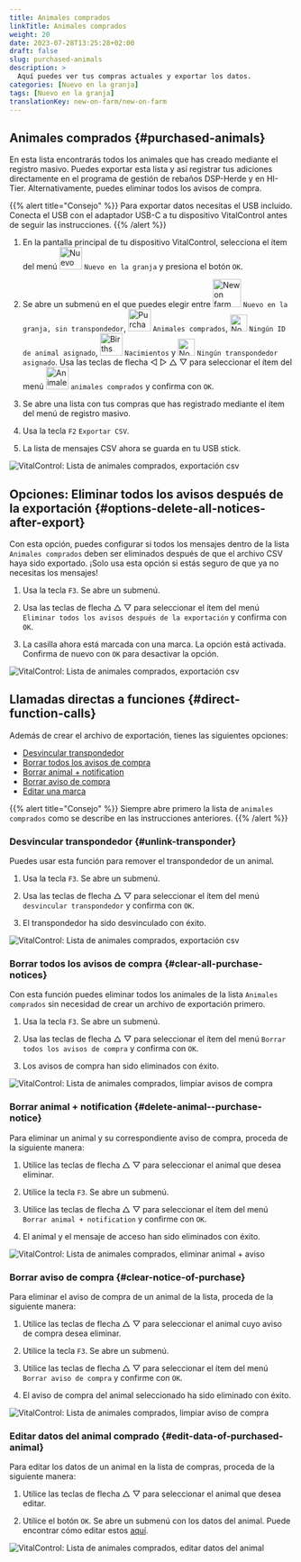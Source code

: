 ```yaml
---
title: Animales comprados
linkTitle: Animales comprados
weight: 20
date: 2023-07-28T13:25:28+02:00
draft: false
slug: purchased-animals
description: >
  Aquí puedes ver tus compras actuales y exportar los datos.
categories: [Nuevo en la granja]
tags: [Nuevo en la granja]
translationKey: new-on-farm/new-on-farm
---
```

## Animales comprados {#purchased-animals}

En esta lista encontrarás todos los animales que has creado mediante el registro masivo. Puedes exportar esta lista y así registrar tus adiciones directamente en el programa de gestión de rebaños DSP-Herde y en HI-Tier. Alternativamente, puedes eliminar todos los avisos de compra.

{{% alert title="Consejo" %}}
Para exportar datos necesitas el USB incluido. Conecta el USB con el adaptador USB-C a tu dispositivo VitalControl antes de seguir las instrucciones.
{{% /alert %}}

1. En la pantalla principal de tu dispositivo VitalControl, selecciona el ítem del menú <img src="/icons/main/new-on-farm.svg" width="40" align="bottom" alt="Nuevo en la granja" /> `Nuevo en la granja` y presiona el botón `OK`.

2. Se abre un submenú en el que puedes elegir entre <img src="/icons/registration/new-on-farm-no-transponder.svg" width="50" align="bottom" alt="New on farm, no transponder" /> `Nuevo en la granja, sin transpondedor`, <img src="/icons/main/new-on-farm.svg" width="40" align="bottom" alt="Purchased animals" /> `Animales comprados`, <img src="/icons/registration/no-eartag-number.svg" width="30" align="bottom" alt="No national animal ID" /> `Ningún ID de animal asignado`, <img src="/icons/main/births.svg" width="40" align="bottom" alt="Births" /> `Nacimientos` y <img src="/icons/registration/no-transponder.svg" width="30" align="bottom" alt="No transponder assigned" /> `Ningún transpondedor asignado`. Usa las teclas de flecha ◁ ▷ △ ▽ para seleccionar el ítem del menú <img src="/icons/main/new-on-farm.svg" width="40" align="bottom" alt="Animales comprados" /> `animales comprados` y confirma con `OK`.

3. Se abre una lista con tus compras que has registrado mediante el ítem del menú de registro masivo.

4. Usa la tecla `F2` `Exportar CSV`.

5. La lista de mensajes CSV ahora se guarda en tu USB stick.

![VitalControl: Lista de animales comprados, exportación csv](../images/purchasedanimals.png "Animales comprados, exportación csv")

## Opciones: Eliminar todos los avisos después de la exportación {#options-delete-all-notices-after-export}

Con esta opción, puedes configurar si todos los mensajes dentro de la lista `Animales comprados` deben ser eliminados después de que el archivo CSV haya sido exportado. ¡Solo usa esta opción si estás seguro de que ya no necesitas los mensajes!

1. Usa la tecla `F3`. Se abre un submenú.

2. Usa las teclas de flecha △ ▽ para seleccionar el ítem del menú `Eliminar todos los avisos después de la exportación` y confirma con `OK`.

3. La casilla ahora está marcada con una marca. La opción está activada. Confirma de nuevo con `OK` para desactivar la opción.

![VitalControl: Lista de animales comprados, exportación csv](../images/delete-all.png "Eliminar todos los avisos después de la exportación")

## Llamadas directas a funciones {#direct-function-calls}

Además de crear el archivo de exportación, tienes las siguientes opciones:

- [Desvincular transpondedor](#unlink-transponder)
- [Borrar todos los avisos de compra](#clear-all-purchase-notices)
- [Borrar animal + notification](#delete-animal--purchase-notice)
- [Borrar aviso de compra](#clear-notice-of-purchase)
- [Editar una marca](#edit-data-of-purchased-animal)

{{% alert title="Consejo" %}}
Siempre abre primero la lista de `animales comprados` como se describe en las instrucciones anteriores.
{{% /alert %}}

### Desvincular transpondedor {#unlink-transponder}

Puedes usar esta función para remover el transpondedor de un animal.

1. Usa la tecla `F3`. Se abre un submenú.

2. Usa las teclas de flecha △ ▽ para seleccionar el ítem del menú `desvincular transpondedor` y confirma con `OK`.

3. El transpondedor ha sido desvinculado con éxito.

![VitalControl: Lista de animales comprados, exportación csv](../images/unlink-transponder.png "Animales comprados, desvincular transpondedor")

### Borrar todos los avisos de compra {#clear-all-purchase-notices}

Con esta función puedes eliminar todos los animales de la lista `Animales comprados` sin necesidad de crear un archivo de exportación primero.

1. Usa la tecla `F3`. Se abre un submenú.

2. Usa las teclas de flecha △ ▽ para seleccionar el ítem del menú `Borrar todos los avisos de compra` y confirma con `OK`.

3. Los avisos de compra han sido eliminados con éxito.

![VitalControl: Lista de animales comprados, limpiar avisos de compra](../images/clear.png "Limpiar todos los avisos de compra")

### Borrar animal + notification {#delete-animal--purchase-notice}

Para eliminar un animal y su correspondiente aviso de compra, proceda de la siguiente manera:

1. Utilice las teclas de flecha △ ▽ para seleccionar el animal que desea eliminar.

2. Utilice la tecla `F3`. Se abre un submenú.

3. Utilice las teclas de flecha △ ▽ para seleccionar el ítem del menú `Borrar animal + notification` y confirme con `OK`.

4. El animal y el mensaje de acceso han sido eliminados con éxito.

![VitalControl: Lista de animales comprados, eliminar animal + aviso](../images/delete.png "Eliminar animal + aviso")

### Borrar aviso de compra {#clear-notice-of-purchase}

Para eliminar el aviso de compra de un animal de la lista, proceda de la siguiente manera:

1. Utilice las teclas de flecha △ ▽ para seleccionar el animal cuyo aviso de compra desea eliminar.

2. Utilice la tecla `F3`. Se abre un submenú.

3. Utilice las teclas de flecha △ ▽ para seleccionar el ítem del menú `Borrar aviso de compra` y confirme con `OK`.

4. El aviso de compra del animal seleccionado ha sido eliminado con éxito.

![VitalControl: Lista de animales comprados, limpiar aviso de compra](../images/clearnotice.png "Limpiar aviso de compra")

### Editar datos del animal comprado {#edit-data-of-purchased-animal}

Para editar los datos de un animal en la lista de compras, proceda de la siguiente manera:

1. Utilice las teclas de flecha △ ▽ para seleccionar el animal que desea editar.

2. Utilice el botón `OK`. Se abre un submenú con los datos del animal. Puede encontrar cómo editar estos [aquí](/es/docs/actions/edit/#edit-animal-data).

![VitalControl: Lista de animales comprados, editar datos del animal](../images/edit.png "Editar datos del animal comprado")
